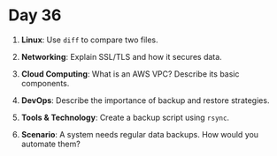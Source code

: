 # Day 36



1. **Linux**: Use `diff` to compare two files.

2. **Networking**: Explain SSL/TLS and how it secures data.

3. **Cloud Computing**: What is an AWS VPC? Describe its basic components.

4. **DevOps**: Describe the importance of backup and restore strategies.

5. **Tools & Technology**: Create a backup script using `rsync`.

6. **Scenario**: A system needs regular data backups. How would you automate them?

